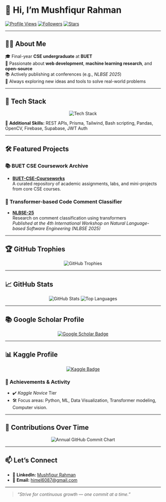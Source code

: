 # 👋 Hi, I’m **Mushfiqur Rahman**

[![Profile Views](https://visitor-badge.laobi.icu/badge?page_id=Mushfiqur6087.Mushfiqur6087)](https://github.com/Mushfiqur6087)
[![Followers](https://img.shields.io/github/followers/Mushfiqur6087?label=Follow&style=social)](https://github.com/Mushfiqur6087?tab=followers)
[![Stars](https://img.shields.io/github/stars/Mushfiqur6087?label=Stars&style=social)](https://github.com/Mushfiqur6087?tab=stars)

---

## 👨‍🎓 About Me
🎓 Final-year **CSE undergraduate** at **BUET**  
🔭 Passionate about **web development**, **machine learning research**, and **open-source**  
📚 Actively publishing at conferences (e.g., _NLBSE 2025_)  
🚀 Always exploring new ideas and tools to solve real-world problems

---

## 🧰 Tech Stack
<p align="center">
  <img src="https://skillicons.dev/icons?i=python,ts,js,react,nextjs,nodejs,express,fastapi,docker,git,github,linux,vite,postgres,mongodb,redis,tensorflow,pytorch,scikitlearn" alt="Tech Stack" />
</p>

🧠 **Additional Skills:** REST APIs, Prisma, Tailwind, Bash scripting, Pandas, OpenCV, Firebase, Supabase, JWT Auth

---

## 🛠️ Featured Projects

### 📚 BUET CSE Coursework Archive
- **[BUET-CSE-Courseworks](https://github.com/Mushfiqur6087/BUET-CSE-Courseworks)**  
  A curated repository of academic assignments, labs, and mini-projects from core CSE courses.

### 🧠 Transformer-based Code Comment Classifier
- **[NLBSE-25](https://github.com/Mushfiqur6087/NLBSE-25)**  
  Research on comment classification using transformers  
  _Published at the 4th International Workshop on Natural Language-based Software Engineering (NLBSE 2025)_

---

## 🏆 GitHub Trophies

<p align="center">
  <img src="https://github-profile-trophy.vercel.app/?username=mushfiqur6087&theme=onestar&column=4&row=2&margin-w=15&margin-h=15" alt="GitHub Trophies" />
</p>

---


## 📈 GitHub Stats

<p align="center">
  <img src="https://github-readme-stats.vercel.app/api?username=Mushfiqur6087&show_icons=true&theme=radical&rank_icon=github&include_all_commits=true&count_private=true" alt="GitHub Stats" />
  <img src="https://github-readme-stats.vercel.app/api/top-langs/?username=Mushfiqur6087&layout=compact&theme=radical&hide=jupyter%20notebook&langs_count=10" alt="Top Languages" />
</p>


---

## 📚 Google Scholar Profile

<p align="center">
  <a href="https://scholar.google.com/citations?user=nldFfnYAAAAJ&hl=en" target="_blank">
    <img src="https://img.shields.io/badge/Google%20Scholar-Mushfiqur%20Rahman-4285F4?style=for-the-badge&logo=google-scholar&logoColor=white" alt="Google Scholar Badge"/>
  </a>
</p>

---


## 📊 Kaggle Profile

<p align="center">
  <a href="https://www.kaggle.com/mushfiqurrahman6087" target="_blank">
    <img src="https://img.shields.io/badge/Kaggle-Mushfiqurrahman6087-20BEFF?style=for-the-badge&logo=kaggle&logoColor=white" alt="Kaggle Badge"/>
  </a>
</p>

### 🏅 Achievements & Activity
- ✔️ *Kaggle Novice* Tier  
- 🛠️ Focus areas: Python, ML, Data Visualization, Transformer modeling, Computer vision.

---


## 🌱 Contributions Over Time

<p align="center">
  <img src="https://ghchart.rshah.org/2E9AFE/Mushfiqur6087" alt="Annual GitHub Commit Chart" />
</p>

---



## 📫 Let’s Connect
- 💼 **LinkedIn:** [Mushfiqur Rahman](https://www.linkedin.com/in/mushfiqur-rahman-aab99417a/)  
- 📧 **Email:** [himel6087@gmail.com](mailto:himel6087@gmail.com)

---

> _“Strive for continuous growth — one commit at a time.”_

